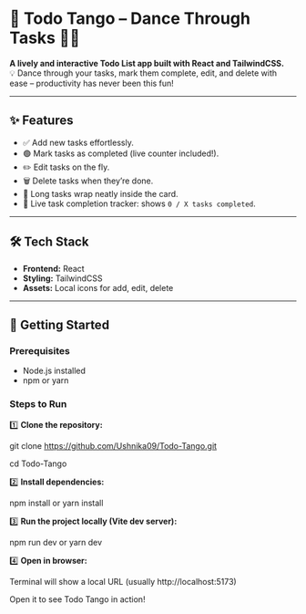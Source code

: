 # 🎵 Todo Tango – Dance Through Tasks 💃🕺

**A lively and interactive Todo List app built with React and TailwindCSS.**  
💡 Dance through your tasks, mark them complete, edit, and delete with ease – productivity has never been this fun!  

---

## ✨ Features

- ✅ Add new tasks effortlessly.  
- 🟢 Mark tasks as completed (live counter included!).  
- ✏️ Edit tasks on the fly.  
- 🗑️ Delete tasks when they’re done.  
- 📝 Long tasks wrap neatly inside the card.  
- 🎯 Live task completion tracker: shows `0 / X tasks completed`.  

---

## 🛠 Tech Stack

- **Frontend:** React  
- **Styling:** TailwindCSS  
- **Assets:** Local icons for add, edit, delete  

---

## 🚀 Getting Started

### Prerequisites

- Node.js installed  
- npm or yarn  

### Steps to Run

1️⃣ **Clone the repository:**

git clone https://github.com/Ushnika09/Todo-Tango.git

cd Todo-Tango

2️⃣ **Install dependencies:**

npm install or yarn install

3️⃣ **Run the project locally (Vite dev server):**

npm run dev or yarn dev

4️⃣ **Open in browser:**

Terminal will show a local URL (usually http://localhost:5173)

Open it to see Todo Tango in action!
